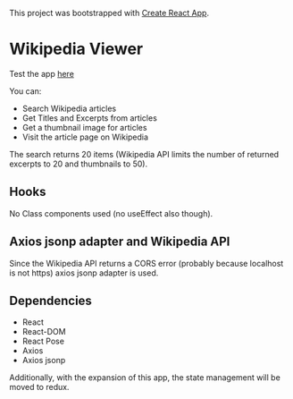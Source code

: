 This project was bootstrapped with [Create React App](https://github.com/facebook/create-react-app).

# Wikipedia Viewer

Test the app [here](http://luka.isms.si/wikisearch)

You can:
* Search Wikipedia articles
* Get Titles and Excerpts from articles
* Get a thumbnail image for articles
* Visit the article page on Wikipedia

The search returns 20 items (Wikipedia API limits the number of returned excerpts to 20 and thumbnails to 50).

## Hooks
No Class components used (no useEffect also though).

## Axios jsonp adapter and Wikipedia API
Since the Wikipedia API returns a CORS error (probably because localhost is not https) axios jsonp adapter is used.

## Dependencies
* React
* React-DOM
* React Pose
* Axios
* Axios jsonp

Additionally, with the expansion of this app, the state management will be moved to redux.
